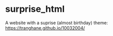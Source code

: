 # surprise_html
A website with a suprise (almost birthday) theme: https://tranghane.github.io/10032004/   
  
 <!-- asdfasdf -->
 
 
   
 
